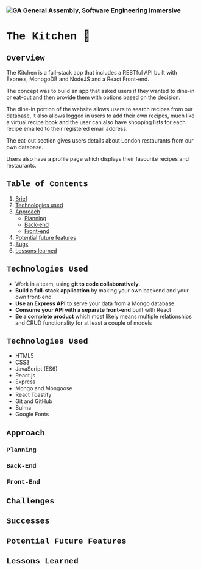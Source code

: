 ### ![GA](https://cloud.githubusercontent.com/assets/40461/8183776/469f976e-1432-11e5-8199-6ac91363302b.png) General Assembly, Software Engineering Immersive

# <span style="font-family:Courier New">The Kitchen </span>🍴

## <span style="font-family:Courier New">Overview </span>

The Kitchen is a full-stack app that includes a RESTful API built with Express, MonogoDB and NodeJS and a React Front-end. 

The concept was to build an app that asked users if they wanted to dine-in or eat-out and then provide them with options based on the decision. 

The dine-in portion of the website allows users to search recipes from our database, it also allows logged in users to add their own recipes, much like a virtual recipe book and the user can also have shopping lists for each recipe emailed to their registered email address.

The eat-out section gives users details about London restaurants from our own database. 

Users also have a profile page which displays their favourite recipes and restaurants. 

## <span style="font-family:Courier New"> Table of Contents </span>
1. [Brief](#Brief)
2. [Technologies used](#Tech)
3. [Approach](#Approach)
    - [Planning](#Planning)
    - [Back-end](#Back-end)
    - [Front-end](#Front-end)
4. [Potential future features](#Potential-future-features)
5. [Bugs](#Bugs)
6. [Lessons learned](#Lessons-learned)


## <span style="font-family:Courier New" id="Brief">Technologies Used </span>

* Work in a team, using **git to code collaboratively**.
* **Build a full-stack application** by making your own backend and your own front-end
* **Use an Express API** to serve your data from a Mongo database
* **Consume your API with a separate front-end** built with React
* **Be a complete product** which most likely means multiple relationships and CRUD functionality for at least a couple of models

## <span style="font-family:Courier New" id="Tech">Technologies Used </span>
- HTML5
- CSS3
- JavaScript (ES6)
- React.js
- Express
- Mongo and Mongoose
- React Toastify
- Git and GitHub
- Bulma
- Google Fonts

## <span style="font-family:Courier New" id="Approach">Approach </span>

### <span style="font-family:Courier New">Planning</span>

### <span style="font-family:Courier New">Back-End</span>

### <span style="font-family:Courier New">Front-End</span>

## <span style="font-family:Courier New">Challenges </span>


## <span style="font-family:Courier New">Successes </span>


## <span style="font-family:Courier New">Potential Future Features </span>


## <span style="font-family:Courier New">Lessons Learned </span>

